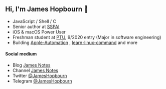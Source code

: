 ## Hi, I'm James Hopbourn 👋
- JavaScript / Shell / C
- Senior author at [SSPAI](https://sspai.com/u/JamesHopbourn/posts)
- iOS & macOS Power User
- Freshman student at [PTU](https://www.ptu.edu.cn), 9/2020 entry (Major in software engineering)
- Building [Apple-Automation](https://github.com/JamesHopbourn/Apple-Automation) , [learn-linux-command](https://github.com/JamesHopbourn/learn-linux-command) and more

#### Social medium
- Blog [James Notes](https://jameshopbourn.github.io)
- Channel [James Notes](https://t.me/s/JamesNotes)
- Twitter [@JamesHopbourn](https://twitter.com/JamesHopbourn)
- Telegram [@JamesHopbourn](https://t.me/JamesHopbourn)
